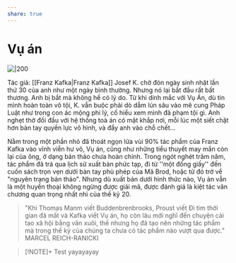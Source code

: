 ```yaml
---
share: true
---
```

# Vụ án
![|200](https://i.imgur.com/84F5Hgb.jpg)

Tác giả: [[Franz Kafka|Franz Kafka]]
Josef K. chờ đón ngày sinh nhật lần thứ 30 của anh như một ngày bình thường. Nhưng nó lại bắt đầu rất bất thương. Anh bị bắt mà không hề có lý do. Từ khi dính mắc với Vụ Án, dù tin mình hoàn toàn vô tội, K. vẫn buộc phải dò dẫm lún sâu vào mê cung Pháp Luật như trong con ác mộng phi lý, cố hiểu xem mình đã phạm tội gì. Anh nghẹt thở đối đầu với hệ thống toà án có mặt khắp nơi, mỗi lúc một siết chặt hơn bàn tay quyền lực vô hình, và đẩy anh vào chỗ chết...

Nằm trong một phần nhỏ đã thoát ngọn lửa vùi 90% tác phẩm của Franz Kafka vào vĩnh viễn hư vô, Vụ án, cũng như những tiểu thuyết may mắn còn lại của ông, ở dạng bản thảo chưa hoàn chỉnh. Trong ngót nghét trăm năm, tác phẩm đã trả qua lịch sử xuất bản phức tạp, đi từ ''một đống giấy'' đến cuốn sách trọn vẹn dưới bàn tay phù phép của Mã Brod, hoặc từ đó trở về "nguyên trạng bản thảo". Nhưng dù xuất bản dưới hình thức nào, Vụ án vẫn là một huyền thoại không ngừng được giải mã, được đánh giá là kiệt tác văn chương quan trọng nhất nhì của thế kỷ 20.

> "Khi Thomas Manm viết Buddenbrenbrooks, Proust viết Đi tìm thời gian đã mất và Kafka viết Vụ án, họ còn lâu mới nghĩ đến chuyện cải tạo xã hội bằng văn xuôi, thế nhưng họ đã tạo nên những tác phẩm mà trong thế kỷ của chúng ta chưa có tác phẩm nào vượt qua được."
> MARCEL REICH-RANICKI



> [!NOTE]+ Test
> yayayayay
